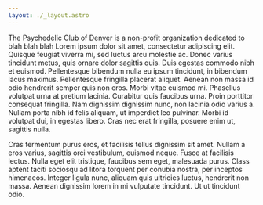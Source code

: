 ```yaml
---
layout: ./_layout.astro
---
```


The Psychedelic Club of Denver is a non-profit organization dedicated to blah blah blah Lorem ipsum dolor sit amet, consectetur adipiscing elit. Quisque feugiat viverra mi, sed luctus arcu molestie ac. Donec varius tincidunt metus, quis ornare dolor sagittis quis. Duis egestas commodo nibh et euismod. Pellentesque bibendum nulla eu ipsum tincidunt, in bibendum lacus maximus. Pellentesque fringilla placerat aliquet. Aenean non massa id odio hendrerit semper quis non eros. Morbi vitae euismod mi. Phasellus volutpat urna at pretium lacinia. Curabitur quis faucibus urna. Proin porttitor consequat fringilla. Nam dignissim dignissim nunc, non lacinia odio varius a. Nullam porta nibh id felis aliquam, ut imperdiet leo pulvinar. Morbi id volutpat dui, in egestas libero. Cras nec erat fringilla, posuere enim ut, sagittis nulla.

Cras fermentum purus eros, et facilisis tellus dignissim sit amet. Nullam a eros varius, sagittis orci vestibulum, euismod neque. Fusce at facilisis lectus. Nulla eget elit tristique, faucibus sem eget, malesuada purus. Class aptent taciti sociosqu ad litora torquent per conubia nostra, per inceptos himenaeos. Integer ligula nunc, aliquam quis ultricies luctus, hendrerit non massa. Aenean dignissim lorem in mi vulputate tincidunt. Ut ut tincidunt odio.
